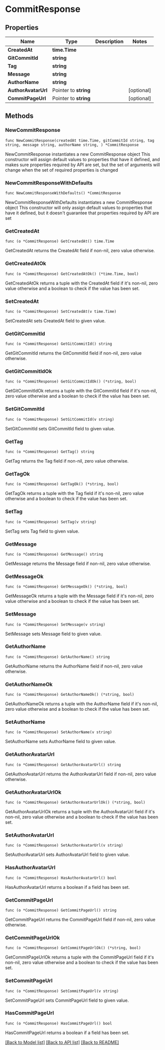 # CommitResponse

## Properties

Name | Type | Description | Notes
------------ | ------------- | ------------- | -------------
**CreatedAt** | **time.Time** |  | 
**GitCommitId** | **string** |  | 
**Tag** | **string** |  | 
**Message** | **string** |  | 
**AuthorName** | **string** |  | 
**AuthorAvatarUrl** | Pointer to **string** |  | [optional] 
**CommitPageUrl** | Pointer to **string** |  | [optional] 

## Methods

### NewCommitResponse

`func NewCommitResponse(createdAt time.Time, gitCommitId string, tag string, message string, authorName string, ) *CommitResponse`

NewCommitResponse instantiates a new CommitResponse object
This constructor will assign default values to properties that have it defined,
and makes sure properties required by API are set, but the set of arguments
will change when the set of required properties is changed

### NewCommitResponseWithDefaults

`func NewCommitResponseWithDefaults() *CommitResponse`

NewCommitResponseWithDefaults instantiates a new CommitResponse object
This constructor will only assign default values to properties that have it defined,
but it doesn't guarantee that properties required by API are set

### GetCreatedAt

`func (o *CommitResponse) GetCreatedAt() time.Time`

GetCreatedAt returns the CreatedAt field if non-nil, zero value otherwise.

### GetCreatedAtOk

`func (o *CommitResponse) GetCreatedAtOk() (*time.Time, bool)`

GetCreatedAtOk returns a tuple with the CreatedAt field if it's non-nil, zero value otherwise
and a boolean to check if the value has been set.

### SetCreatedAt

`func (o *CommitResponse) SetCreatedAt(v time.Time)`

SetCreatedAt sets CreatedAt field to given value.


### GetGitCommitId

`func (o *CommitResponse) GetGitCommitId() string`

GetGitCommitId returns the GitCommitId field if non-nil, zero value otherwise.

### GetGitCommitIdOk

`func (o *CommitResponse) GetGitCommitIdOk() (*string, bool)`

GetGitCommitIdOk returns a tuple with the GitCommitId field if it's non-nil, zero value otherwise
and a boolean to check if the value has been set.

### SetGitCommitId

`func (o *CommitResponse) SetGitCommitId(v string)`

SetGitCommitId sets GitCommitId field to given value.


### GetTag

`func (o *CommitResponse) GetTag() string`

GetTag returns the Tag field if non-nil, zero value otherwise.

### GetTagOk

`func (o *CommitResponse) GetTagOk() (*string, bool)`

GetTagOk returns a tuple with the Tag field if it's non-nil, zero value otherwise
and a boolean to check if the value has been set.

### SetTag

`func (o *CommitResponse) SetTag(v string)`

SetTag sets Tag field to given value.


### GetMessage

`func (o *CommitResponse) GetMessage() string`

GetMessage returns the Message field if non-nil, zero value otherwise.

### GetMessageOk

`func (o *CommitResponse) GetMessageOk() (*string, bool)`

GetMessageOk returns a tuple with the Message field if it's non-nil, zero value otherwise
and a boolean to check if the value has been set.

### SetMessage

`func (o *CommitResponse) SetMessage(v string)`

SetMessage sets Message field to given value.


### GetAuthorName

`func (o *CommitResponse) GetAuthorName() string`

GetAuthorName returns the AuthorName field if non-nil, zero value otherwise.

### GetAuthorNameOk

`func (o *CommitResponse) GetAuthorNameOk() (*string, bool)`

GetAuthorNameOk returns a tuple with the AuthorName field if it's non-nil, zero value otherwise
and a boolean to check if the value has been set.

### SetAuthorName

`func (o *CommitResponse) SetAuthorName(v string)`

SetAuthorName sets AuthorName field to given value.


### GetAuthorAvatarUrl

`func (o *CommitResponse) GetAuthorAvatarUrl() string`

GetAuthorAvatarUrl returns the AuthorAvatarUrl field if non-nil, zero value otherwise.

### GetAuthorAvatarUrlOk

`func (o *CommitResponse) GetAuthorAvatarUrlOk() (*string, bool)`

GetAuthorAvatarUrlOk returns a tuple with the AuthorAvatarUrl field if it's non-nil, zero value otherwise
and a boolean to check if the value has been set.

### SetAuthorAvatarUrl

`func (o *CommitResponse) SetAuthorAvatarUrl(v string)`

SetAuthorAvatarUrl sets AuthorAvatarUrl field to given value.

### HasAuthorAvatarUrl

`func (o *CommitResponse) HasAuthorAvatarUrl() bool`

HasAuthorAvatarUrl returns a boolean if a field has been set.

### GetCommitPageUrl

`func (o *CommitResponse) GetCommitPageUrl() string`

GetCommitPageUrl returns the CommitPageUrl field if non-nil, zero value otherwise.

### GetCommitPageUrlOk

`func (o *CommitResponse) GetCommitPageUrlOk() (*string, bool)`

GetCommitPageUrlOk returns a tuple with the CommitPageUrl field if it's non-nil, zero value otherwise
and a boolean to check if the value has been set.

### SetCommitPageUrl

`func (o *CommitResponse) SetCommitPageUrl(v string)`

SetCommitPageUrl sets CommitPageUrl field to given value.

### HasCommitPageUrl

`func (o *CommitResponse) HasCommitPageUrl() bool`

HasCommitPageUrl returns a boolean if a field has been set.


[[Back to Model list]](../README.md#documentation-for-models) [[Back to API list]](../README.md#documentation-for-api-endpoints) [[Back to README]](../README.md)


